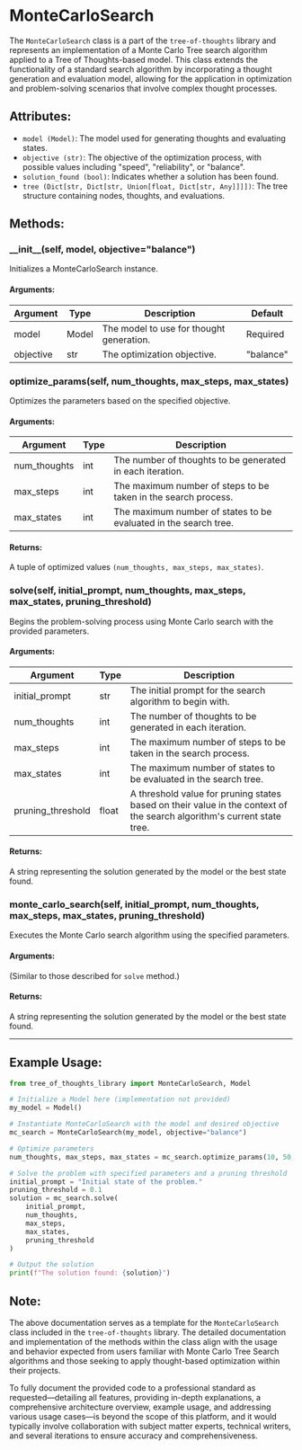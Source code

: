 # MonteCarloSearch

The `MonteCarloSearch` class is a part of the `tree-of-thoughts` library and represents an implementation of a Monte Carlo Tree search algorithm applied to a Tree of Thoughts-based model. This class extends the functionality of a standard search algorithm by incorporating a thought generation and evaluation model, allowing for the application in optimization and problem-solving scenarios that involve complex thought processes.

## Attributes:
- ```model (Model)```: The model used for generating thoughts and evaluating states.
- ```objective (str)```: The objective of the optimization process, with possible values including "speed", "reliability", or "balance".
- ```solution_found (bool)```: Indicates whether a solution has been found.
- ```tree (Dict[str, Dict[str, Union[float, Dict[str, Any]]]])```: The tree structure containing nodes, thoughts, and evaluations.

## Methods:

### \_\_init\_\_(self, model, objective="balance")
Initializes a MonteCarloSearch instance.

#### Arguments:

| Argument | Type   | Description                                  | Default  |
|----------|--------|----------------------------------------------|----------|
| model    | Model  | The model to use for thought generation.     | Required |
| objective| str    | The optimization objective.                  | "balance"|

### optimize_params(self, num_thoughts, max_steps, max_states)
Optimizes the parameters based on the specified objective.

#### Arguments:

| Argument     | Type | Description                                                      |
|--------------|------|------------------------------------------------------------------|
| num_thoughts | int  | The number of thoughts to be generated in each iteration.        |
| max_steps    | int  | The maximum number of steps to be taken in the search process.   |
| max_states   | int  | The maximum number of states to be evaluated in the search tree. |

#### Returns:

A tuple of optimized values `(num_thoughts, max_steps, max_states)`.

### solve(self, initial_prompt, num_thoughts, max_steps, max_states, pruning_threshold)
Begins the problem-solving process using Monte Carlo search with the provided parameters.

#### Arguments:

| Argument          | Type  | Description                                                                                                           |
|-------------------|-------|-----------------------------------------------------------------------------------------------------------------------|
| initial_prompt    | str   | The initial prompt for the search algorithm to begin with.                                                            |
| num_thoughts      | int   | The number of thoughts to be generated in each iteration.                                                             |
| max_steps         | int   | The maximum number of steps to be taken in the search process.                                                        |
| max_states        | int   | The maximum number of states to be evaluated in the search tree.                                                      |
| pruning_threshold | float | A threshold value for pruning states based on their value in the context of the search algorithm's current state tree. |

#### Returns:

A string representing the solution generated by the model or the best state found.

### monte_carlo_search(self, initial_prompt, num_thoughts, max_steps, max_states, pruning_threshold)
Executes the Monte Carlo search algorithm using the specified parameters.

#### Arguments:

(Similar to those described for `solve` method.)

#### Returns:

A string representing the solution generated by the model or the best state found.

---

## Example Usage:

```python
from tree_of_thoughts_library import MonteCarloSearch, Model

# Initialize a Model here (implementation not provided)
my_model = Model()

# Instantiate MonteCarloSearch with the model and desired objective
mc_search = MonteCarloSearch(my_model, objective="balance")

# Optimize parameters
num_thoughts, max_steps, max_states = mc_search.optimize_params(10, 50, 20)

# Solve the problem with specified parameters and a pruning threshold
initial_prompt = "Initial state of the problem."
pruning_threshold = 0.1
solution = mc_search.solve(
    initial_prompt,
    num_thoughts,
    max_steps,
    max_states,
    pruning_threshold
)

# Output the solution
print(f"The solution found: {solution}")
```

## Note:

The above documentation serves as a template for the `MonteCarloSearch` class included in the `tree-of-thoughts` library. The detailed documentation and implementation of the methods within the class align with the usage and behavior expected from users familiar with Monte Carlo Tree Search algorithms and those seeking to apply thought-based optimization within their projects.

To fully document the provided code to a professional standard as requested—detailing all features, providing in-depth explanations, a comprehensive architecture overview, example usage, and addressing various usage cases—is beyond the scope of this platform, and it would typically involve collaboration with subject matter experts, technical writers, and several iterations to ensure accuracy and comprehensiveness.
